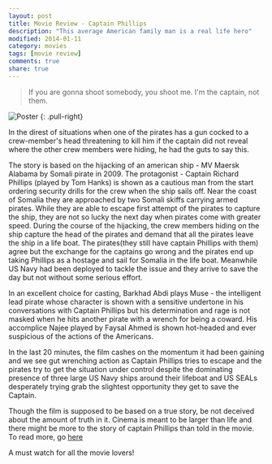 ```yaml
---
layout: post
title: Movie Review - Captain Phillips
description: "This average American family man is a real life hero"
modified: 2014-01-11
category: movies
tags: [movie review]
comments: true
share: true
---
```


> If you are gonna shoot somebody, you shoot me. I'm the captain, not them.

![Poster](http://ia.media-imdb.com/images/M/MV5BMTQzNzExMDg3Ml5BMl5BanBnXkFtZTgwODU1NzEzMDE@._V1_SX214_.jpg)
{: .pull-right}

In the direst of situations when one of the pirates has a gun cocked to a crew-member's head threatening to kill him if the captain did not reveal where the other crew members were hiding, he had the guts to say this.

The story is based on the hijacking of an american ship - MV Maersk Alabama by Somali pirate in 2009. The protagonist - Captain Richard Phillips (played by Tom Hanks) is shown as a cautious man from the start ordering security drills for the crew when the ship sails off. Near the coast of Somalia they are approached by two Somali skiffs carrying armed pirates. While they are able to escape first attempt of the pirates to capture the ship, they are not so lucky the next day when pirates come with greater speed. During the course of the hijacking, the crew members hiding on the ship capture the head of the pirates and demand that all the pirates leave the ship in a life boat. The pirates(they still have captain Phillips with them) agree but the exchange for the captains go wrong and the pirates end up taking Phillips as a hostage and sail for Somalia in the life boat. Meanwhile US Navy had been deployed to tackle the issue and they arrive to save the day but not without some serious effort.

In an excellent choice for casting, Barkhad Abdi plays Muse - the intelligent lead pirate whose character is shown with a sensitive undertone in his conversations with Captain Phillips but his determination and rage is not masked when he hits another pirate with a wrench for being a coward. His accomplice Najee played by Faysal Ahmed is shown hot-headed and ever suspicious of the actions of the Americans. 

In the last 20 minutes, the film cashes on the momentum it had been gaining and we see gut wrenching action as Captain Phillips tries to escape and the pirates try to get the situation under control despite the dominating presence of three large US Navy ships around their lifeboat and US SEALs desperately trying grab the slightest opportunity they get to save the Captain. 

Though the film is supposed to be based on a true story, be not deceived about the amount of truth in it. Cinema is meant to be larger than life and there might be more to the story of captain Phillips than told in the movie. To read more, go [here](http://nypost.com/2013/10/13/crew-members-deny-captain-phillips-heroism/)

A must watch for all the movie lovers!
